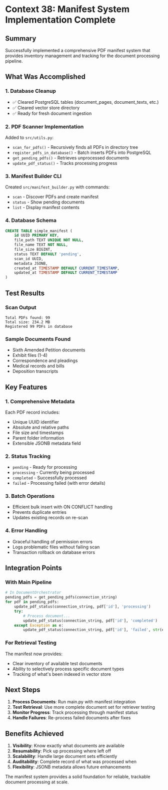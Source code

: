 # Context 38: Manifest System Implementation Complete

## Summary

Successfully implemented a comprehensive PDF manifest system that provides inventory management and tracking for the document processing pipeline.

## What Was Accomplished

### 1. Database Cleanup
- ✅ Cleared PostgreSQL tables (document_pages, document_texts, etc.)
- ✅ Cleared vector store directory
- ✅ Ready for fresh document ingestion

### 2. PDF Scanner Implementation
Added to `src/utils.py`:
- `scan_for_pdfs()` - Recursively finds all PDFs in directory tree
- `register_pdfs_in_database()` - Batch inserts PDFs into PostgreSQL
- `get_pending_pdfs()` - Retrieves unprocessed documents
- `update_pdf_status()` - Tracks processing progress

### 3. Manifest Builder CLI
Created `src/manifest_builder.py` with commands:
- `scan` - Discover PDFs and create manifest
- `status` - Show pending documents
- `list` - Display manifest contents

### 4. Database Schema
```sql
CREATE TABLE simple_manifest (
    id UUID PRIMARY KEY,
    file_path TEXT UNIQUE NOT NULL,
    file_name TEXT NOT NULL,
    file_size BIGINT,
    status TEXT DEFAULT 'pending',
    scan_id UUID,
    metadata JSONB,
    created_at TIMESTAMP DEFAULT CURRENT_TIMESTAMP,
    updated_at TIMESTAMP DEFAULT CURRENT_TIMESTAMP
)
```

## Test Results

### Scan Output
```
Total PDFs found: 99
Total size: 234.2 MB
Registered 99 PDFs in database
```

### Sample Documents Found
- Sixth Amended Petition documents
- Exhibit files (1-4)
- Correspondence and pleadings
- Medical records and bills
- Deposition transcripts

## Key Features

### 1. Comprehensive Metadata
Each PDF record includes:
- Unique UUID identifier
- Absolute and relative paths
- File size and timestamps
- Parent folder information
- Extensible JSONB metadata field

### 2. Status Tracking
- `pending` - Ready for processing
- `processing` - Currently being processed
- `completed` - Successfully processed
- `failed` - Processing failed (with error details)

### 3. Batch Operations
- Efficient bulk insert with ON CONFLICT handling
- Prevents duplicate entries
- Updates existing records on re-scan

### 4. Error Handling
- Graceful handling of permission errors
- Logs problematic files without failing scan
- Transaction rollback on database errors

## Integration Points

### With Main Pipeline
```python
# In DocumentOrchestrator
pending_pdfs = get_pending_pdfs(connection_string)
for pdf in pending_pdfs:
    update_pdf_status(connection_string, pdf['id'], 'processing')
    try:
        # Process document...
        update_pdf_status(connection_string, pdf['id'], 'completed')
    except Exception as e:
        update_pdf_status(connection_string, pdf['id'], 'failed', str(e))
```

### For Retrieval Testing
The manifest now provides:
- Clear inventory of available test documents
- Ability to selectively process specific document types
- Tracking of what's been indexed in vector store

## Next Steps

1. **Process Documents**: Run main.py with manifest integration
2. **Test Retrieval**: Use more complete document set for retriever testing
3. **Monitor Progress**: Track processing through manifest status
4. **Handle Failures**: Re-process failed documents after fixes

## Benefits Achieved

1. **Visibility**: Know exactly what documents are available
2. **Resumability**: Pick up processing where left off
3. **Scalability**: Handle large document sets efficiently
4. **Auditability**: Complete record of what was processed when
5. **Flexibility**: JSONB metadata allows future enhancements

The manifest system provides a solid foundation for reliable, trackable document processing at scale.